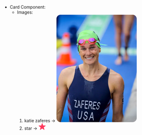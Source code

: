 - Card Component:
    * Images:
        1. katie zaferes → ![Alt text](./project/images/katie-zaferes.png)
        2. star → ![Alt text](./project/images/star.png)